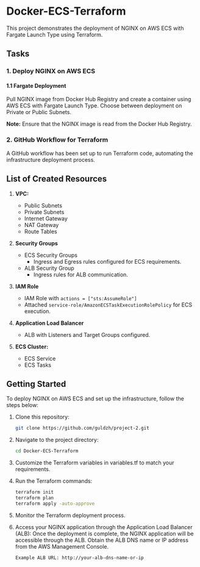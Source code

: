 # Docker-ECS-Terraform

This project demonstrates the deployment of NGINX on AWS ECS with Fargate Launch Type using Terraform.

## Tasks

### 1. Deploy NGINX on AWS ECS

#### 1.1 Fargate Deployment

Pull NGINX image from Docker Hub Registry and create a container using AWS ECS with Fargate Launch Type. Choose between deployment on Private or Public Subnets.

**Note:** Ensure that the NGINX image is read from the Docker Hub Registry.

### 2. GitHub Workflow for Terraform

A GitHub workflow has been set up to run Terraform code, automating the infrastructure deployment process.

## List of Created Resources

1. **VPC:**
   - Public Subnets
   - Private Subnets
   - Internet Gateway
   - NAT Gateway
   - Route Tables

2. **Security Groups**
   - ECS Security Groups
     - Ingress and Egress rules configured for ECS requirements.
   - ALB Security Group
     - Ingress rules for ALB communication.

4. **IAM Role**
   - IAM Role with `actions = ["sts:AssumeRole"]`
   - Attached `service-role/AmazonECSTaskExecutionRolePolicy` for ECS execution.

5. **Application Load Balancer**
   - ALB with Listeners and Target Groups configured.

6. **ECS Cluster:**
   - ECS Service
   - ECS Tasks

## Getting Started

To deploy NGINX on AWS ECS and set up the infrastructure, follow the steps below:

1. Clone this repository:

   ```bash
   git clone https://github.com/guldzh/project-2.git
2. Navigate to the project directory:     
   
   ```bash
   cd Docker-ECS-Terraform
4. Customize the Terraform variables in variables.tf to match your requirements.

5. Run the Terraform commands:

   ```bash
   terraform init
   terraform plan
   terraform apply -auto-approve

7. Monitor the Terraform deployment process.
8. Access your NGINX application through the Application Load Balancer (ALB):
   Once the deployment is complete, the NGINX application will be accessible through the ALB.
   Obtain the ALB DNS name or IP address from the AWS Management Console.

   ```bash
   Example ALB URL: http://your-alb-dns-name-or-ip
